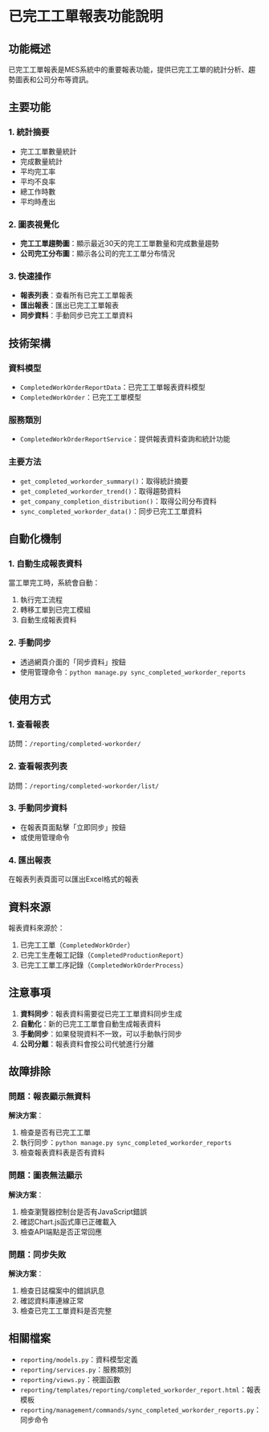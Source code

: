 # 已完工工單報表功能說明

## 功能概述

已完工工單報表是MES系統中的重要報表功能，提供已完工工單的統計分析、趨勢圖表和公司分布等資訊。

## 主要功能

### 1. 統計摘要
- 完工工單數量統計
- 完成數量統計
- 平均完工率
- 平均不良率
- 總工作時數
- 平均時產出

### 2. 圖表視覺化
- **完工工單趨勢圖**：顯示最近30天的完工工單數量和完成數量趨勢
- **公司完工分布圖**：顯示各公司的完工工單分布情況

### 3. 快速操作
- **報表列表**：查看所有已完工工單報表
- **匯出報表**：匯出已完工工單報表
- **同步資料**：手動同步已完工工單資料

## 技術架構

### 資料模型
- `CompletedWorkOrderReportData`：已完工工單報表資料模型
- `CompletedWorkOrder`：已完工工單模型

### 服務類別
- `CompletedWorkOrderReportService`：提供報表資料查詢和統計功能

### 主要方法
- `get_completed_workorder_summary()`：取得統計摘要
- `get_completed_workorder_trend()`：取得趨勢資料
- `get_company_completion_distribution()`：取得公司分布資料
- `sync_completed_workorder_data()`：同步已完工工單資料

## 自動化機制

### 1. 自動生成報表資料
當工單完工時，系統會自動：
1. 執行完工流程
2. 轉移工單到已完工模組
3. 自動生成報表資料

### 2. 手動同步
- 透過網頁介面的「同步資料」按鈕
- 使用管理命令：`python manage.py sync_completed_workorder_reports`

## 使用方式

### 1. 查看報表
訪問：`/reporting/completed-workorder/`

### 2. 查看報表列表
訪問：`/reporting/completed-workorder/list/`

### 3. 手動同步資料
- 在報表頁面點擊「立即同步」按鈕
- 或使用管理命令

### 4. 匯出報表
在報表列表頁面可以匯出Excel格式的報表

## 資料來源

報表資料來源於：
1. 已完工工單（`CompletedWorkOrder`）
2. 已完工生產報工記錄（`CompletedProductionReport`）
3. 已完工工單工序記錄（`CompletedWorkOrderProcess`）

## 注意事項

1. **資料同步**：報表資料需要從已完工工單資料同步生成
2. **自動化**：新的已完工工單會自動生成報表資料
3. **手動同步**：如果發現資料不一致，可以手動執行同步
4. **公司分離**：報表資料會按公司代號進行分離

## 故障排除

### 問題：報表顯示無資料
**解決方案**：
1. 檢查是否有已完工工單
2. 執行同步：`python manage.py sync_completed_workorder_reports`
3. 檢查報表資料表是否有資料

### 問題：圖表無法顯示
**解決方案**：
1. 檢查瀏覽器控制台是否有JavaScript錯誤
2. 確認Chart.js函式庫已正確載入
3. 檢查API端點是否正常回應

### 問題：同步失敗
**解決方案**：
1. 檢查日誌檔案中的錯誤訊息
2. 確認資料庫連線正常
3. 檢查已完工工單資料是否完整

## 相關檔案

- `reporting/models.py`：資料模型定義
- `reporting/services.py`：服務類別
- `reporting/views.py`：視圖函數
- `reporting/templates/reporting/completed_workorder_report.html`：報表模板
- `reporting/management/commands/sync_completed_workorder_reports.py`：同步命令
